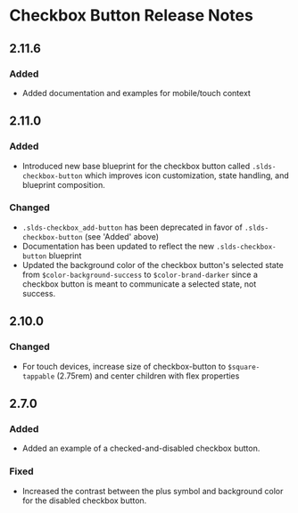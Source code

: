 <!-- Release notes authoring guidelines: http://keepachangelog.com/ -->

# Checkbox Button Release Notes

<!-- ## [Unreleased] -->

## 2.11.6

### Added

- Added documentation and examples for mobile/touch context

## 2.11.0

### Added

- Introduced new base blueprint for the checkbox button called `.slds-checkbox-button` which improves icon customization, state handling, and blueprint composition.

### Changed

- `.slds-checkbox_add-button` has been deprecated in favor of `.slds-checkbox-button` (see 'Added' above)
- Documentation has been updated to reflect the new `.slds-checkbox-button` blueprint
- Updated the background color of the checkbox button's selected state from `$color-background-success` to `$color-brand-darker` since a checkbox button is meant to communicate a selected state, not success.

## 2.10.0

### Changed

- For touch devices, increase size of checkbox-button to `$square-tappable` (2.75rem) and center children with flex properties

## 2.7.0

### Added

- Added an example of a checked-and-disabled checkbox button.

### Fixed

- Increased the contrast between the plus symbol and background color for the disabled checkbox button.
